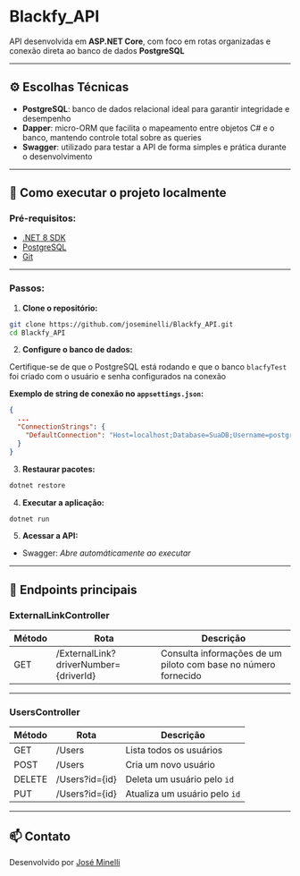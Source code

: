 # Blackfy_API

API desenvolvida em **ASP.NET Core**, com foco em rotas organizadas e conexão direta ao banco de dados **PostgreSQL**

---

## ⚙️ Escolhas Técnicas

* **PostgreSQL**: banco de dados relacional ideal para garantir integridade e desempenho
* **Dapper**: micro-ORM que facilita o mapeamento entre objetos C# e o banco, mantendo controle total sobre as queries
* **Swagger**: utilizado para testar a API de forma simples e prática durante o desenvolvimento
---

## 🚀 Como executar o projeto localmente

### **Pré-requisitos:**

* [.NET 8 SDK](https://dotnet.microsoft.com/download/dotnet/8.0)
* [PostgreSQL](https://www.postgresql.org/download/)
* [Git](https://git-scm.com/)

---

### **Passos:**

1. **Clone o repositório:**

```bash
git clone https://github.com/joseminelli/Blackfy_API.git
cd Blackfy_API
```

2. **Configure o banco de dados:**

Certifique-se de que o PostgreSQL está rodando e que o banco `blacfyTest` foi criado com o usuário e senha configurados na conexão

**Exemplo de string de conexão no `appsettings.json`:**

```json
{
  ...
  "ConnectionStrings": {
    "DefaultConnection": "Host=localhost;Database=SuaDB;Username=postgres;Password=postgres"
  }
}
```

3. **Restaurar pacotes:**

```bash
dotnet restore
```

4. **Executar a aplicação:**

```bash
dotnet run
```

5. **Acessar a API:**

* Swagger: *Abre automáticamente ao executar*

---

## 📄 Endpoints principais

### **ExternalLinkController**

| Método | Rota                             | Descrição                                                       |
| ------ | -------------------------------- | --------------------------------------------------------------- |
| GET    | /ExternalLink?driverNumber={driverId} | Consulta informações de um piloto com base no número fornecido |

---

### **UsersController**

| Método | Rota           | Descrição                      |
| ------ | -------------- | ------------------------------ |
| GET    | /Users         | Lista todos os usuários       |
| POST   | /Users         | Cria um novo usuário          |
| DELETE | /Users?id={id} | Deleta um usuário pelo `id`   |
| PUT    | /Users?id={id} | Atualiza um usuário pelo `id` |


---

## 📫 Contato

Desenvolvido por [José Minelli](https://github.com/joseminelli)
